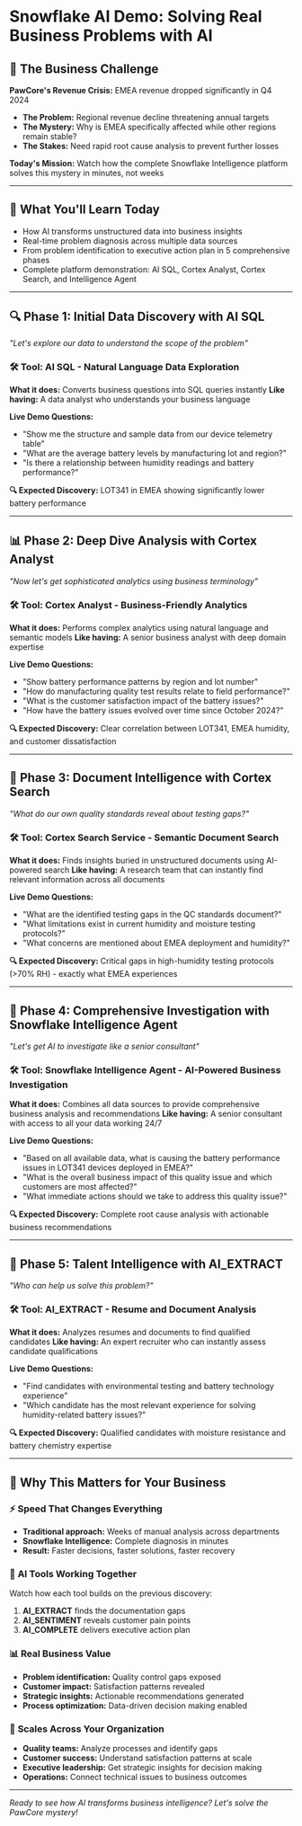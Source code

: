 # Snowflake AI Demo: Solving Real Business Problems with AI

## 🎯 The Business Challenge
**PawCore's Revenue Crisis:** EMEA revenue dropped significantly in Q4 2024
- **The Problem:** Regional revenue decline threatening annual targets
- **The Mystery:** Why is EMEA specifically affected while other regions remain stable?
- **The Stakes:** Need rapid root cause analysis to prevent further losses

**Today's Mission:** Watch how the complete Snowflake Intelligence platform solves this mystery in minutes, not weeks

---

## 🚀 What You'll Learn Today
- How AI transforms unstructured data into business insights
- Real-time problem diagnosis across multiple data sources
- From problem identification to executive action plan in 5 comprehensive phases
- Complete platform demonstration: AI SQL, Cortex Analyst, Cortex Search, and Intelligence Agent

---

## 🔍 Phase 1: Initial Data Discovery with AI SQL

*"Let's explore our data to understand the scope of the problem"*

### 🛠️ **Tool: AI SQL** - Natural Language Data Exploration
**What it does:** Converts business questions into SQL queries instantly
**Like having:** A data analyst who understands your business language

**Live Demo Questions:**
- "Show me the structure and sample data from our device telemetry table"
- "What are the average battery levels by manufacturing lot and region?"
- "Is there a relationship between humidity readings and battery performance?"

**🔍 Expected Discovery:** LOT341 in EMEA showing significantly lower battery performance

---

## 📊 Phase 2: Deep Dive Analysis with Cortex Analyst

*"Now let's get sophisticated analytics using business terminology"*

### 🛠️ **Tool: Cortex Analyst** - Business-Friendly Analytics
**What it does:** Performs complex analytics using natural language and semantic models
**Like having:** A senior business analyst with deep domain expertise

**Live Demo Questions:**
- "Show battery performance patterns by region and lot number"
- "How do manufacturing quality test results relate to field performance?"
- "What is the customer satisfaction impact of the battery issues?"
- "How have the battery issues evolved over time since October 2024?"

**🔍 Expected Discovery:** Clear correlation between LOT341, EMEA humidity, and customer dissatisfaction

---

## 🔎 Phase 3: Document Intelligence with Cortex Search

*"What do our own quality standards reveal about testing gaps?"*

### 🛠️ **Tool: Cortex Search Service** - Semantic Document Search
**What it does:** Finds insights buried in unstructured documents using AI-powered search
**Like having:** A research team that can instantly find relevant information across all documents

**Live Demo Questions:**
- "What are the identified testing gaps in the QC standards document?"
- "What limitations exist in current humidity and moisture testing protocols?"
- "What concerns are mentioned about EMEA deployment and humidity?"

**🔍 Expected Discovery:** Critical gaps in high-humidity testing protocols (>70% RH) - exactly what EMEA experiences

---

## 🤖 Phase 4: Comprehensive Investigation with Snowflake Intelligence Agent

*"Let's get AI to investigate like a senior consultant"*

### 🛠️ **Tool: Snowflake Intelligence Agent** - AI-Powered Business Investigation
**What it does:** Combines all data sources to provide comprehensive business analysis and recommendations
**Like having:** A senior consultant with access to all your data working 24/7

**Live Demo Questions:**
- "Based on all available data, what is causing the battery performance issues in LOT341 devices deployed in EMEA?"
- "What is the overall business impact of this quality issue and which customers are most affected?"
- "What immediate actions should we take to address this quality issue?"

**🔍 Expected Discovery:** Complete root cause analysis with actionable business recommendations

---

## 🎯 Phase 5: Talent Intelligence with AI_EXTRACT

*"Who can help us solve this problem?"*

### 🛠️ **Tool: AI_EXTRACT** - Resume and Document Analysis
**What it does:** Analyzes resumes and documents to find qualified candidates
**Like having:** An expert recruiter who can instantly assess candidate qualifications

**Live Demo Questions:**
- "Find candidates with environmental testing and battery technology experience"
- "Which candidate has the most relevant experience for solving humidity-related battery issues?"

**🔍 Expected Discovery:** Qualified candidates with moisture resistance and battery chemistry expertise

---

## 🌟 Why This Matters for Your Business

### ⚡ **Speed That Changes Everything**
- **Traditional approach:** Weeks of manual analysis across departments
- **Snowflake Intelligence:** Complete diagnosis in minutes
- **Result:** Faster decisions, faster solutions, faster recovery

### 🎯 **AI Tools Working Together**
Watch how each tool builds on the previous discovery:
1. **AI_EXTRACT** finds the documentation gaps
2. **AI_SENTIMENT** reveals customer pain points  
3. **AI_COMPLETE** delivers executive action plan

### 📊 **Real Business Value**
- **Problem identification:** Quality control gaps exposed
- **Customer impact:** Satisfaction patterns revealed
- **Strategic insights:** Actionable recommendations generated
- **Process optimization:** Data-driven decision making enabled

### 🚀 **Scales Across Your Organization**
- **Quality teams:** Analyze processes and identify gaps
- **Customer success:** Understand satisfaction patterns at scale
- **Executive leadership:** Get strategic insights for decision making
- **Operations:** Connect technical issues to business outcomes

---

*Ready to see how AI transforms business intelligence? Let's solve the PawCore mystery!*
